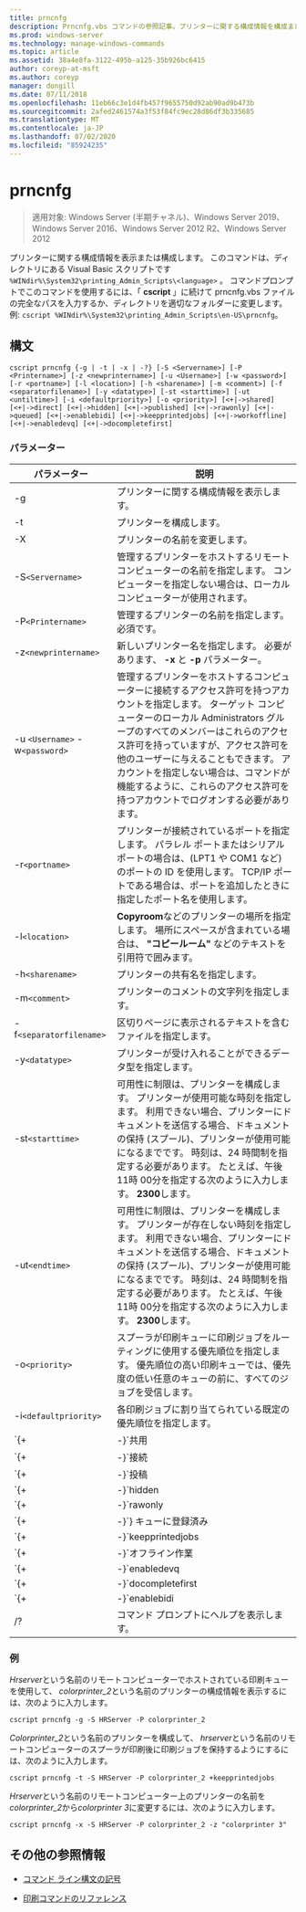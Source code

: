 ```yaml
---
title: prncnfg
description: Prncnfg.vbs コマンドの参照記事。プリンターに関する構成情報を構成または表示します。
ms.prod: windows-server
ms.technology: manage-windows-commands
ms.topic: article
ms.assetid: 38a4e8fa-3122-495b-a125-35b926bc6415
author: coreyp-at-msft
ms.author: coreyp
manager: dongill
ms.date: 07/11/2018
ms.openlocfilehash: 11eb66c3e1d4fb457f9655750d92ab90ad9b473b
ms.sourcegitcommit: 2afed2461574a3f53f84fc9ec28d86df3b335685
ms.translationtype: MT
ms.contentlocale: ja-JP
ms.lasthandoff: 07/02/2020
ms.locfileid: "85924235"
---
```

# <a name="prncnfg"></a>prncnfg

> 適用対象: Windows Server (半期チャネル)、Windows Server 2019、Windows Server 2016、Windows Server 2012 R2、Windows Server 2012

プリンターに関する構成情報を表示または構成します。 このコマンドは、ディレクトリにある Visual Basic スクリプトです `%WINdir%\System32\printing_Admin_Scripts\<language>` 。 コマンドプロンプトでこのコマンドを使用するには、「 **cscript** 」に続けて prncnfg.vbs ファイルの完全なパスを入力するか、ディレクトリを適切なフォルダーに変更します。 例: `cscript %WINdir%\System32\printing_Admin_Scripts\en-US\prncnfg`。

## <a name="syntax"></a>構文

```
cscript prncnfg {-g | -t | -x | -?} [-S <Servername>] [-P <Printername>] [-z <newprintername>] [-u <Username>] [-w <password>] [-r <portname>] [-l <location>] [-h <sharename>] [-m <comment>] [-f <separatorfilename>] [-y <datatype>] [-st <starttime>] [-ut <untiltime>] [-i <defaultpriority>] [-o <priority>] [<+|->shared] [<+|->direct] [<+|->hidden] [<+|->published] [<+|->rawonly] [<+|->queued] [<+|->enablebidi] [<+|->keepprintedjobs] [<+|->workoffline] [<+|->enabledevq] [<+|->docompletefirst]
```

### <a name="parameters"></a>パラメーター

| パラメーター | 説明 |
|--|--|
| -g | プリンターに関する構成情報を表示します。 |
| -t | プリンターを構成します。 |
| -X | プリンターの名前を変更します。 |
| -S`<Servername>` | 管理するプリンターをホストするリモート コンピューターの名前を指定します。 コンピューターを指定しない場合は、ローカルコンピューターが使用されます。 |
| -P`<Printername>` | 管理するプリンターの名前を指定します。 必須です。 |
| -z`<newprintername>` | 新しいプリンター名を指定します。 必要があります、 **-x** と **-p** パラメーター。 |
| -u `<Username>` -w`<password>` | 管理するプリンターをホストするコンピューターに接続するアクセス許可を持つアカウントを指定します。 ターゲット コンピューターのローカル Administrators グループのすべてのメンバーはこれらのアクセス許可を持っていますが、アクセス許可を他のユーザーに与えることもできます。 アカウントを指定しない場合は、コマンドが機能するように、これらのアクセス許可を持つアカウントでログオンする必要があります。 |
| -r`<portname>` | プリンターが接続されているポートを指定します。 パラレル ポートまたはシリアル ポートの場合は、(LPT1 や COM1 など) のポートの ID を使用します。 TCP/IP ポートである場合は、ポートを追加したときに指定したポート名を使用します。 |
| -l`<location>` | **Copyroom**などのプリンターの場所を指定します。 場所にスペースが含まれている場合は、 **"コピールーム"** などのテキストを引用符で囲みます。|
| -h`<sharename>` | プリンターの共有名を指定します。 |
| -m`<comment>` | プリンターのコメントの文字列を指定します。 |
| -f`<separatorfilename>` | 区切りページに表示されるテキストを含むファイルを指定します。 |
| -y`<datatype>` | プリンターが受け入れることができるデータ型を指定します。 |
| -st`<starttime>` | 可用性に制限は、プリンターを構成します。 プリンターが使用可能な時刻を指定します。 利用できない場合、プリンターにドキュメントを送信する場合、ドキュメントの保持 (スプール)、プリンターが使用可能になるまでです。 時刻は、24 時間制を指定する必要があります。 たとえば、午後 11時 00分を指定する次のように入力します。 **2300**します。 |
| -ut`<endtime>` | 可用性に制限は、プリンターを構成します。 プリンターが存在しない時刻を指定します。 利用できない場合、プリンターにドキュメントを送信する場合、ドキュメントの保持 (スプール)、プリンターが使用可能になるまでです。 時刻は、24 時間制を指定する必要があります。 たとえば、午後 11時 00分を指定する次のように入力します。 **2300**します。 |
| -o`<priority>` | スプーラが印刷キューに印刷ジョブをルーティングに使用する優先順位を指定します。 優先順位の高い印刷キューでは、優先度の低い任意のキューの前に、すべてのジョブを受信します。 |
| -i`<defaultpriority>` | 各印刷ジョブに割り当てられている既定の優先順位を指定します。 |
| `{+|-}`共用 | ネットワークでこのプリンターを共有するかどうかを指定します。 |
| `{+|-}`接続 | ドキュメントをスプールせず、プリンターに直接送信する必要があるかどうかを指定します。 |
| `{+|-}`投稿 | このプリンタを active directory に発行するかどうかを指定します。 プリンタを公開する場合は、他のユーザーが場所や (印刷とホチキス止めの色) などの機能に基づいて検索できます。 |
| `{+|-}`hidden | 予約済みの関数です。 |
| `{+|-}`rawonly | 生データの印刷ジョブのみをこのキューにスプールできるかどうかを指定します。 |
| `{+|-}`} キューに登録済み | プリンターを開始してから、ドキュメントの最後のページがスプールされた印刷ことを指定します。 印刷中のプログラムは、ドキュメントの印刷が完了するまでは使用できません。 ただし、このパラメーターを使用すると、ドキュメント全体を確実にプリンターに送信します。 |
| `{+|-}`keepprintedjobs | スプーラが印刷後ドキュメントを保持するかどうかを指定します。 このオプションを有効にすると、プリンターに印刷中のプログラムからの代わりに、印刷キューからドキュメントを再送信するユーザーができます。 |
| `{+|-}`オフライン作業 | ユーザーが、コンピューターがネットワークに接続されていない場合は、印刷キューに印刷ジョブを送信することができるかどうかを指定します。 |
| `{+|-}`enabledevq | プリンターのセットアップに一致しない印刷ジョブ (PostScript 以外のプリンターにスプールされた PostScript ファイルなど) を、印刷ではなくキューに保持するかどうかを指定します。 |
| `{+|-}`docompletefirst | スプーラがスプールを完了していない、優先順位の高い印刷ジョブを送信する前にスプールを完了した優先度の低い印刷ジョブを送信する必要があるかどうかを指定します。 このオプションが有効になっているドキュメントがスプールに完了しない場合は、スプーラーは複数の小さなする前に大きなドキュメントを送信します。 ジョブの優先順位がプリンターの効率を最大化したい場合は、このオプションを有効にする必要があります。 このオプションが無効になっている場合、スプーラ常に優先順位の高いジョブに対応するキュー最初送信します。 |
| `{+|-}`enablebidi | プリンターがスプーラーにステータス情報を送信するかどうかを指定します。 |
| /? | コマンド プロンプトにヘルプを表示します。 |

### <a name="examples"></a>例

*Hrserver*という名前のリモートコンピューターでホストされている印刷キューを使用して、 *colorprinter_2*という名前のプリンターの構成情報を表示するには、次のように入力します。

```
cscript prncnfg -g -S HRServer -P colorprinter_2
```

*Colorprinter_2*という名前のプリンターを構成して、 *hrserver*という名前のリモートコンピューターのスプーラが印刷後に印刷ジョブを保持するようにするには、次のように入力します。

```
cscript prncnfg -t -S HRServer -P colorprinter_2 +keepprintedjobs
```

*Hrserver*という名前のリモートコンピューター上のプリンターの名前を*colorprinter_2*から*colorprinter 3*に変更するには、次のように入力します。

```
cscript prncnfg -x -S HRServer -P colorprinter_2 -z "colorprinter 3"
```

## <a name="additional-references"></a>その他の参照情報

- [コマンド ライン構文の記号](command-line-syntax-key.md)

- [印刷コマンドのリファレンス](print-command-reference.md)
